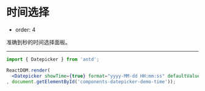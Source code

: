 # 时间选择

- order: 4

准确到秒的时间选择面板。

---

````jsx
import { Datepicker } from 'antd';

ReactDOM.render(
  <Datepicker showTime={true} format="yyyy-MM-dd HH:mm:ss" defaultValue="2015-11-11 11:11:11"/>
, document.getElementById('components-datepicker-demo-time'));
````

